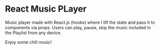 # React Music PLayer

Music player made with React.js (hooks) where I lift the state and pass it to components via props.
Users can play, pause, skip the music included in the Playlist from any device.

Enjoy some chill music!
